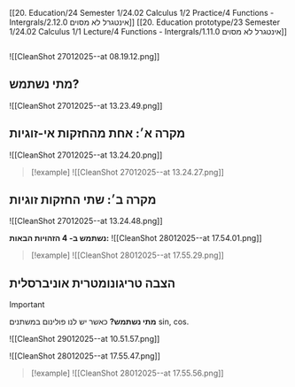 [[20. Education/24 Semester 1/24.02 Calculus 1/2 Practice/4 Functions - Intergrals/2.12.0 אינטגרל לא מסוים]]
[[20. Education prototype/23 Semester 1/24.02 Calculus 1/1 Lecture/4 Functions - Intergrals/1.11.0 אינטגרל לא מסוים]]
```table-of-contents
```


![[CleanShot 27012025--at 08.19.12.png]]

## מתי נשתמש?
![[CleanShot 27012025--at 13.23.49.png]]

## מקרה א׳: אחת מהחזקות אי-זוגיות
![[CleanShot 27012025--at 13.24.20.png]]

> [!example]
> ![[CleanShot 27012025--at 13.24.27.png]]

## מקרה ב׳: שתי החזקות זוגיות
![[CleanShot 27012025--at 13.24.48.png]]

**נשתמש ב- 4 הזהויות הבאות:**
![[CleanShot 28012025--at 17.54.01.png]]

> [!example]
> ![[CleanShot 28012025--at 17.55.29.png]]
## הצבה טריגונומטרית אוניברסלית
> [!important]
> **מתי נשתמש?** כאשר יש לנו פולינום במשתנים sin, cos.

![[CleanShot 29012025--at 10.51.57.png]]

![[CleanShot 28012025--at 17.55.47.png]]

> [!example]
> ![[CleanShot 28012025--at 17.55.56.png]]
